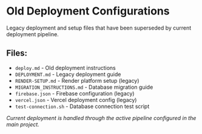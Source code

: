 # Old Deployment Configurations

Legacy deployment and setup files that have been superseded by current deployment pipeline.

## Files:
- `deploy.md` - Old deployment instructions
- `DEPLOYMENT.md` - Legacy deployment guide
- `RENDER-SETUP.md` - Render platform setup (legacy)
- `MIGRATION_INSTRUCTIONS.md` - Database migration guide
- `firebase.json` - Firebase configuration (legacy)
- `vercel.json` - Vercel deployment config (legacy)
- `test-connection.sh` - Database connection test script

*Current deployment is handled through the active pipeline configured in the main project.*